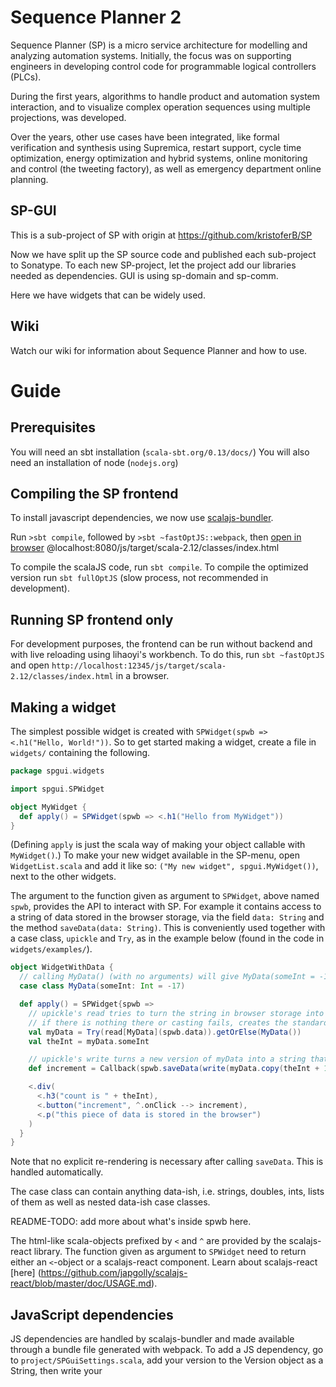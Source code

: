 # Sequence Planner 2
Sequence Planner (SP) is a micro service architecture for modelling and analyzing automation systems. Initially, the focus was on supporting engineers in developing control code for programmable logical controllers (PLCs). 

During the first years, algorithms to handle product and automation system interaction, and to visualize complex operation sequences using multiple projections, was developed. 

Over the years, other use cases have been integrated, like formal verification and synthesis using Supremica, restart support, cycle time optimization, energy optimization and hybrid systems, online monitoring and control (the tweeting factory), as well as emergency department online planning.

## SP-GUI
This is a sub-project of SP with origin at https://github.com/kristoferB/SP

Now we have split up the SP source code and published each sub-project to Sonatype. To each new SP-project, let the project add our libraries needed as dependencies. GUI is using sp-domain and sp-comm.

Here we have widgets that can be widely used.

## Wiki
Watch our wiki for information about Sequence Planner and how to use.

# Guide #

## Prerequisites ##
You will need an sbt installation  (`scala-sbt.org/0.13/docs/`) 
You will also need an installation of node (`nodejs.org`) 

## Compiling the SP frontend ##
To install javascript dependencies, we now use [scalajs-bundler](https://github.com/scalacenter/scalajs-bundler/).

Run `>sbt compile`, followed by `>sbt ~fastOptJS::webpack`, then [open in browser](localhost:8080/js/target/scala-2.12/classes/index.html)
@localhost:8080/js/target/scala-2.12/classes/index.html

To compile the scalaJS code, run `sbt compile`. To compile the optimized version run `sbt fullOptJS` (slow process, not recommended in development).

## Running SP frontend only ##
For development purposes, the frontend can be run without backend and with live reloading using lihaoyi's workbench. To do this, run `sbt ~fastOptJS` and open `http://localhost:12345/js/target/scala-2.12/classes/index.html` in a browser.

## Making a widget ##
The simplest possible widget is created with `SPWidget(spwb => <.h1("Hello, World!"))`. So to get started making a widget, create a file in `widgets/` containing the following.
```scala
package spgui.widgets

import spgui.SPWidget

object MyWidget {
  def apply() = SPWidget(spwb => <.h1("Hello from MyWidget"))
}
```
(Defining `apply` is just the scala way of making your object callable with `MyWidget()`.) To make your new widget available in the SP-menu, open `WidgetList.scala` and add it like so: `("My new widget", spgui.MyWidget())`, next to the other widgets.

The argument to the function given as argument to `SPWidget`, above named `spwb`, provides the API to interact with SP. For example it contains access to a string of data stored in the browser storage, via the field `data: String` and the method `saveData(data: String)`. This is conveniently used together with a case class, `upickle` and `Try`, as in the example below (found in the code in `widgets/examples/`).
```scala
object WidgetWithData {
  // calling MyData() (with no arguments) will give MyData(someInt = -17)
  case class MyData(someInt: Int = -17)

  def apply() = SPWidget{spwb =>
    // upickle's read tries to turn the string in browser storage into a MyData-instance
    // if there is nothing there or casting fails, creates the standard instance instead
    val myData = Try(read[MyData](spwb.data)).getOrElse(MyData())
    val theInt = myData.someInt

    // upickle's write turns a new version of myData into a string that is saved in storage
    def increment = Callback(spwb.saveData(write(myData.copy(theInt + 1))))

    <.div(
      <.h3("count is " + theInt),
      <.button("increment", ^.onClick --> increment),
      <.p("this piece of data is stored in the browser")
    )
  }
}
```
Note that no explicit re-rendering is necessary after calling `saveData`. This is handled automatically.

The case class can contain anything data-ish, i.e. strings, doubles, ints, lists of them as well as nested data-ish case classes.

README-TODO: add more about what's inside spwb here.

The html-like scala-objects prefixed by `<` and `^` are provided by the scalajs-react library. The function given as argument to `SPWidget` need to return either an `<`-object or a scalajs-react component. Learn about scalajs-react [here] (https://github.com/japgolly/scalajs-react/blob/master/doc/USAGE.md).


## JavaScript dependencies ##
JS dependencies are handled by scalajs-bundler and made available through a bundle file generated with webpack. To add a JS dependency, go to `project/SPGuiSettings.scala`, add your version to the Version object as a String, then write your
